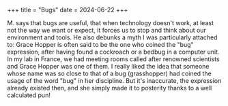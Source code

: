 +++
title = "Bugs"
date = 2024-06-22
+++

M. says that bugs are useful, that when technology doesn't work, at least not the way we want or expect, it forces us to stop and think about our environment and tools. He also debunks a myth I was particularly attached to: Grace Hopper is often said to be the one who coined the "bug" expression, after having found a cockroach or a bedbug in a computer unit. In my lab in France, we had meeting rooms called after renowned scientists and Grace Hopper was one of them. I really liked the idea that someone whose name was so close to that of a bug (grasshopper) had coined the usage of the word "bug" in her discipline. But it's inaccurate, the expression already existed then, and she simply  made it to posterity thanks to a well calculated pun! 
